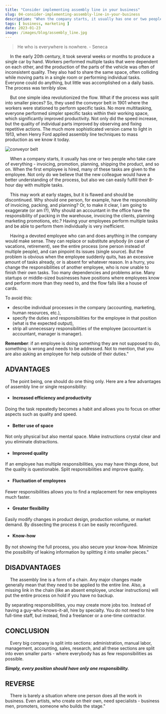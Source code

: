 ```yaml
---
title: "Consider implementing assembly line in your business"
slug: 04-consider-implementing-assembly-line-in-your-business
description: "When the company starts, it usually has one or two people who take care of everything. Having the employees performing multiple tasks is inneficient."
tags: [ business, marketing ]
date: 2023-01-23
image: /images/blog/assembly_line.jpg
---
```


> He who is everywhere is nowhere. - Seneca

    In the early 20th century, it took several weeks or months to produce a single car by hand. Workers performed multiple tasks that were dependent on each other, and the production of the parts of the vehicle was often of inconsistent quality. They also had to share the same space, often colliding while moving parts in a single room or performing individual tasks. Everyone could do anything, but little was accomplished on a daily basis. The process was terribly slow.

    But one simple idea revolutionized the flow. What if the process was split into smaller pieces? So, they used the conveyor belt in 1901 where the workers were stationed to perform specific tasks. No more multitasking, everyone performed simpler specific tasks within their working space, which significantly improved productivity. Not only did the speed increase, but the quality of individual parts improved by observing and fixing repetitive actions. The much more sophisticated version came to light in 1913, when Henry Ford applied assembly line techniques to mass production as we know it today.

![conveyor belt](/images/blog/conveyor_belt.jpg)

    When a company starts, it usually has one or two people who take care of everything - invoicing, promotion, planning, shipping the product, and so on. When the first employee is hired, many of these tasks are given to the employee. Not only do we believe that the new colleague would have a better understanding of the process, but also we can easily fulfill their 8-hour day with multiple tasks.

    This may work at early stages, but it is flawed and should be discontinued. Why should one person, for example, have the responsibility of invoicing, packing, and planning? Or, to make it clear, I am going to exaggerate (or am I?), Why should an accountant in the office have the responsibility of packing in the warehouse, invoicing the clients, planning marketing promotions, etc.? Having your employees perform multiple tasks and be able to perform them individually is very inefficient.

    Having a devoted employee who can and does anything in the company would make sense. They can replace or substitute anybody (in case of vacations, retirement), see the entire process (one person instead of multiple people), and can pinpoint its issues (single source). But the problem is obvious when the employee suddenly quits, has an excessive amount of tasks already, or is absent for whatever reason. In a hurry, you change the responsibilities of another employee, who is now unable to finish their own tasks. Too many dependencies and problems arise. Many startups or middle-sized businesses have positions where employees know and perform more than they need to, and the flow falls like a house of cards.

To avoid this:

- describe individual processes in the company (accounting, marketing, human resources, etc.),
- specify the duties and responsibilities for the employee in that position (what is the expected output),
- strip all unnecessary responsibilities of the employee (accountant is accountant, manager is manager).

**Remember**: if an employee is doing something they are not supposed to do, something is wrong and needs to be addressed. Not to mention, that you are also asking an employee for help outside of their duties."

## ADVANTAGES 

    The point being, one should do one thing only. Here are a few advantages of assembly line or single responsibility:

- #### Increased efficiency and productivity

Doing the task repeatedly becomes a habit and allows you to focus on other aspects such as quality and speed.

- #### Better use of space

Not only physical but also mental space. Make instructions crystal clear and you eliminate distractions.

- #### Improved quality

If an employee has multiple responsibilities, you may have things done, but the quality is questionable. Split responsibilities and improve quality.

- #### Fluctuation of employees

Fewer responsibilities allows you to find a replacement for new employees much faster.

- #### Greater flexibility

Easily modify changes in product design, production volume, or market demand. By dissecting the process it can be easily reconfigured.

- #### Know-how

By not showing the full process, you also secure your know-how. Minimize the possibility of leaking information by splitting it into smaller pieces."

## DISADVANTAGES

    The assembly line is a form of a chain. Any major changes made generally mean that they need to be applied to the entire line. Also, a missing link in the chain (like an absent employee, unclear instructions) will put the entire process on hold if you have no backup.

By separating responsibilities, you may create more jobs too. Instead of having a guy-who-knows-it-all, hire by specialty. You do not need to hire full-time staff, but instead, find a freelancer or a one-time contractor.

## CONCLUSION

    Every big company is split into sections: administration, manual labor, management, accounting, sales, research, and all these sections are split into even smaller parts - where everybody has as few responsibilities as possible.

***Simply, every position should have only one responsibility.***

## REVERSE

    There is barely a situation where one person does all the work in business. Even artists, who create on their own, need specialists - business men, promoters, someone who builds the stage."

